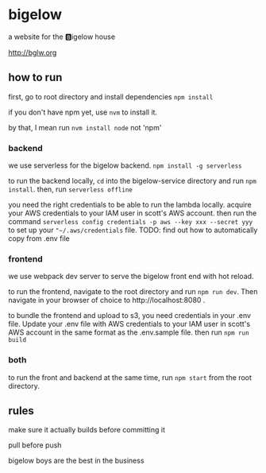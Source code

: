 # bigelow

a website for the 🅱️igelow house

http://bglw.org

## how to run
first, go to root directory and install dependencies
`npm install`

if you don't have npm yet, use `nvm` to install it.

by that, I mean run `nvm install node` not 'npm'

### backend

we use serverless for the bigelow backend. `npm install -g serverless`

to run the backend locally, `cd` into the bigelow-service directory and run `npm install`. then, run `serverless offline`

you need the right credentials to be able to run the lambda locally. acquire your AWS credentials to your IAM user in scott's AWS account. then run the command `serverless config credentials -p aws --key xxx --secret yyy` to set up your `"~/.aws/credentials` file. TODO: find out how to automatically copy from .env file

### frontend

we use webpack dev server to serve the bigelow front end with hot reload.

to run the frontend, navigate to the root directory and run `npm run dev`. Then navigate in your browser of choice to http://localhost:8080 .

to bundle the frontend and upload to s3, you need credentials in your .env file. Update your .env file with AWS credentials to your IAM user in scott's AWS account in the same format as the .env.sample file. then run `npm run build`

### both

to run the front and backend at the same time, run `npm start` from the root directory.

## rules

make sure it actually builds before committing it

pull before push

bigelow boys are the best in the business
